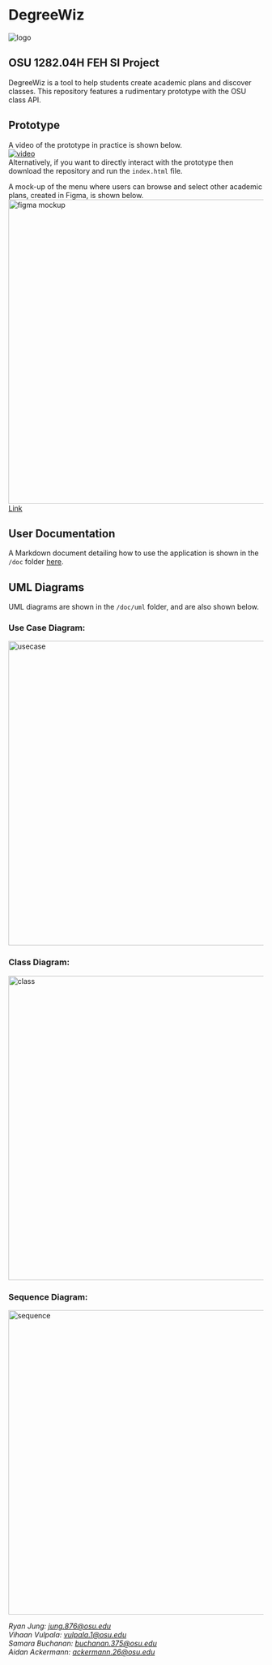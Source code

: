 # DegreeWiz
![logo](./logo.png)

## OSU 1282.04H FEH SI Project
DegreeWiz is a tool to help students create academic plans and discover classes.
This repository features a rudimentary prototype with the OSU class API.

## Prototype
A video of the prototype in practice is shown below.\
[![video](http://i3.ytimg.com/vi/DUdcLUP4lcw/hqdefault.jpg)](https://www.youtube.com/watch?v=DUdcLUP4lcw)\
Alternatively, if you want to directly interact with the prototype then download the repository and run the `index.html` file.

A mock-up of the menu where users can browse and select other academic plans, created in Figma, is shown below.
<img src="./doc/degreewiz_figma_mockup.png" alt="figma mockup" width="600"/>\
[Link](https://www.figma.com/file/KefweSLmxGArNsIIRRb2tC/DegreeWiz?type=design&mode=design&t=OsJxfbQWIQ3lHCmF-1)

## User Documentation
A Markdown document detailing how to use the application is shown in the `/doc` folder [here](./doc/User_Documentation.md).

## UML Diagrams
UML diagrams are shown in the `/doc/uml` folder, and are also shown below.

### Use Case Diagram:
<img src="./doc/uml/usecase_diagram.png" alt="usecase" width="600"/>

### Class Diagram:
<img src="./doc/uml/class_diagram.png" alt="class" width="600"/>

### Sequence Diagram:
<img src="./doc/uml/sequence_diagram.png" alt="sequence" width="600"/>

*Ryan Jung: jung.876@osu.edu*\
*Vihaan Vulpala: vulpala.1@osu.edu*\
*Samara Buchanan: buchanan.375@osu.edu*\
*Aidan Ackermann: ackermann.26@osu.edu*
